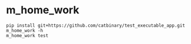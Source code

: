 # m_home_work

    pip install git+https://github.com/catbinary/test_executable_app.git
    m_home_work -h
    m_home_work test